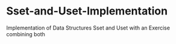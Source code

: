 # Sset-and-Uset-Implementation
Implementation of Data Structures Sset and Uset with an Exercise combining both 
